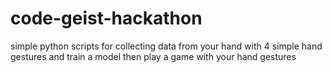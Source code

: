 # code-geist-hackathon
simple python scripts for collecting data from your hand with 4 simple hand gestures and train a model then play a game with your hand gestures
